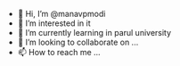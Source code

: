 - 👋 Hi, I’m @manavpmodi
- 👀 I’m interested in it
- 🌱 I’m currently learning in parul university                                                                                                                                                                                                                                                                                                                                                                                                                                                                                                                                                                                                                                                                                                                                                                                 
- 💞️ I’m looking to collaborate on ...
- 📫 How to reach me ...

<!---
manavpmodi/manavpmodi is a ✨ special ✨ repository because its `README.md` (this file) appears on your GitHub profile.
You can click the Preview link to take a look at your changes.
--->
